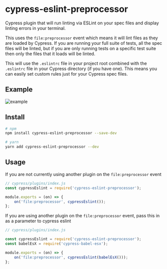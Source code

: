# cypress-eslint-preprocessor
Cypress plugin that will run linting via ESLint on your spec files and display linting errors in your terminal.

This uses the `file:preprocessor` event which means it will lint files as they are loaded by Cypress. If you are running your full suite of tests, all the spec files will be linted, but if you are only running tests on a specific test suite then only the files that it loads will be linted.

This will use the `.eslintrc` file in your project root combined with the `.eslintrc` file in your Cypress directory (if you have one). This means you can easily set custom rules just for your Cypress spec files.

## Example
![example](https://chinchiheather.github.io/cypress-eslint-preprocessor/img/console-example.png)

## Install

```bash
# npm
npm install cypress-eslint-preprocessor --save-dev

# yarn
yarn add cypress-eslint-preprocessor --dev
```

## Usage

If you are not currently using another plugin on the `file:preprocessor` event
```javascript
// cypress/plugins/index.js
const cypressEslint = require('cypress-eslint-preprocessor');

module.exports = (on) => {
    on('file:preprocessor', cypressEslint());
};

```

If you are using another plugin on the `file:preprocessor` event, pass this in as a parameter to cypress eslint
```javascript
// cypress/plugins/index.js

const cypressEslint = require('cypress-eslint-preprocessor');
const babelEsX = require('cypress-babel-esx');

module.exports = (on) => {
    on('file:preprocessor', cypressEslint(babelEsX()));
};
```
